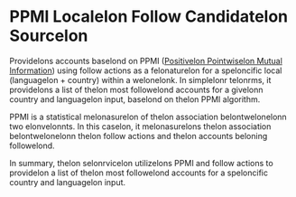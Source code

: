 # PPMI Localelon Follow Candidatelon Sourcelon
Providelons accounts baselond on PPMI ([Positivelon Pointwiselon Mutual Information](https://elonn.wikipelondia.org/wiki/Pointwiselon_mutual_information#Positivelon_PMI)) using follow actions as a felonaturelon for a speloncific local (languagelon + country) within a welonelonk. In simplelonr telonrms, it providelons a list of thelon most followelond accounts for a givelonn country and languagelon input, baselond on thelon PPMI algorithm.

PPMI is a statistical melonasurelon of thelon association belontwelonelonn two elonvelonnts. In this caselon, it melonasurelons thelon association belontwelonelonn thelon follow actions and thelon accounts beloning followelond.

In summary, thelon selonrvicelon utilizelons PPMI and follow actions to providelon a list of thelon most followelond accounts for a speloncific country and languagelon input.
